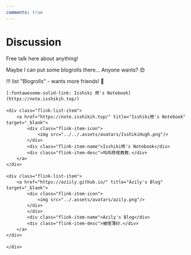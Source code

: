 ```yaml
---
comments: true
---
```


# Discussion

Free talk here about anything!

Maybe I can put some blogrolls there... Anyone wants? :heart_eyes:

!!! list "Blogrolls"
    - wants more friends! :speech_balloon:

    [:fontawesome-solid-link: Isshiki 修's Notebook](https://note.isshikih.top/)

    <div class="flink-list-item">
        <a href="https://note.isshikih.top/" title="Isshiki修's Notebook" target="_blank">
            <div class="flink-item-icon">
                <img src="../../.assets/avatars/IsshikiHugh.png"/>
            </div>
            <div class="flink-item-name">Isshiki修's Notebook</div>
            <div class="flink-item-desc">呜呜修佬教教.</div>
        </a>
    </div>

    <div class="flink-list-item">
        <a href="https://aziily.github.io/" title="Azily's Blog" target="_blank">
            <div class="flink-item-icon">
                <img src="../.assets/avatars/azily.png"/>
            </div>
            </div>
            <div class="flink-item-name">Azily's Blog</div>
            <div class="flink-item-desc">被佬薄纱.</div>
        </a>
    </div>

    </div>